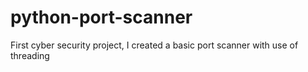 # python-port-scanner
First cyber security project, I created a basic port scanner with use of threading
